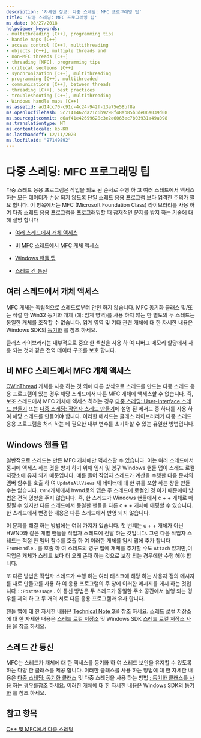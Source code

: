 ```yaml
---
description: '자세한 정보: 다중 스레딩: MFC 프로그래밍 팁'
title: '다중 스레딩: MFC 프로그래밍 팁'
ms.date: 08/27/2018
helpviewer_keywords:
- multithreading [C++], programming tips
- handle maps [C++]
- access control [C++], multithreading
- objects [C++], multiple threads and
- non-MFC threads [C++]
- threading [MFC], programming tips
- critical sections [C++]
- synchronization [C++], multithreading
- programming [C++], multithreaded
- communications [C++], between threads
- threading [C++], best practices
- troubleshooting [C++], multithreading
- Windows handle maps [C++]
ms.assetid: ad14cc70-c91c-4c24-942f-13a75e58bf8a
ms.openlocfilehash: 5c7141462da21c6b9298f48ab85b3de06a039d08
ms.sourcegitcommit: d6af41e42699628c3e2e6063ec7b03931a49a098
ms.translationtype: MT
ms.contentlocale: ko-KR
ms.lasthandoff: 12/11/2020
ms.locfileid: "97149892"
---
```

# <a name="multithreading-mfc-programming-tips"></a>다중 스레딩: MFC 프로그래밍 팁

다중 스레드 응용 프로그램은 작업을 의도 된 순서로 수행 하 고 여러 스레드에서 액세스 하는 모든 데이터가 손상 되지 않도록 단일 스레드 응용 프로그램 보다 엄격한 주의가 필요 합니다. 이 항목에서는 MFC (Microsoft Foundation Class) 라이브러리를 사용 하 여 다중 스레드 응용 프로그램을 프로그래밍할 때 잠재적인 문제를 방지 하는 기술에 대해 설명 합니다

- [여러 스레드에서 개체 액세스](#_core_accessing_objects_from_multiple_threads)

- [비 MFC 스레드에서 MFC 개체 액세스](#_core_accessing_mfc_objects_from_non.2d.mfc_threads)

- [Windows 핸들 맵](#_core_windows_handle_maps)

- [스레드 간 통신](#_core_communicating_between_threads)

## <a name="accessing-objects-from-multiple-threads"></a><a name="_core_accessing_objects_from_multiple_threads"></a> 여러 스레드에서 개체 액세스

MFC 개체는 독립적으로 스레드로부터 안전 하지 않습니다. MFC 동기화 클래스 및/또는 적절 한 Win32 동기화 개체 (예: 임계 영역)를 사용 하지 않는 한 별도의 두 스레드는 동일한 개체를 조작할 수 없습니다. 임계 영역 및 기타 관련 개체에 대 한 자세한 내용은 Windows SDK의 [동기화](/windows/win32/Sync/synchronization) 를 참조 하세요.

클래스 라이브러리는 내부적으로 중요 한 섹션을 사용 하 여 디버그 메모리 할당에서 사용 되는 것과 같은 전역 데이터 구조를 보호 합니다.

## <a name="accessing-mfc-objects-from-non-mfc-threads"></a><a name="_core_accessing_mfc_objects_from_non.2d.mfc_threads"></a> 비 MFC 스레드에서 MFC 개체 액세스

[CWinThread](../mfc/reference/cwinthread-class.md) 개체를 사용 하는 것 외에 다른 방식으로 스레드를 만드는 다중 스레드 응용 프로그램이 있는 경우 해당 스레드에서 다른 MFC 개체에 액세스할 수 없습니다. 즉, 보조 스레드에서 MFC 개체에 액세스 하려는 경우 [다중 스레딩: User-Interface 스레드 만들기](multithreading-creating-user-interface-threads.md) 또는 [다중 스레딩: 작업자 스레드 만들기](multithreading-creating-worker-threads.md)에 설명 된 메서드 중 하나를 사용 하 여 해당 스레드를 만들어야 합니다. 이러한 메서드는 클래스 라이브러리가 다중 스레드 응용 프로그램을 처리 하는 데 필요한 내부 변수를 초기화할 수 있는 유일한 방법입니다.

## <a name="windows-handle-maps"></a><a name="_core_windows_handle_maps"></a> Windows 핸들 맵

일반적으로 스레드는 만든 MFC 개체에만 액세스할 수 있습니다. 이는 여러 스레드에서 동시에 액세스 하는 것을 방지 하기 위해 임시 및 영구 Windows 핸들 맵이 스레드 로컬 저장소에 유지 되기 때문입니다. 예를 들어 작업자 스레드가 계산을 수행한 다음 문서의 멤버 함수를 호출 하 여 `UpdateAllViews` 새 데이터에 대 한 뷰를 포함 하는 창을 만들 수는 없습니다. `CWnd`개체에서 hwnd로의 맵은 주 스레드에 로컬인 것 이기 때문에이 방법은 전혀 영향을 주지 않습니다. 즉, 한 스레드가 Windows 핸들에서 c + + 개체로 매핑될 수 있지만 다른 스레드에서 동일한 핸들을 다른 c + + 개체에 매핑할 수 있습니다. 한 스레드에서 변경한 내용은 다른 스레드에서 반영 되지 않습니다.

이 문제를 해결 하는 방법에는 여러 가지가 있습니다. 첫 번째는 c + + 개체가 아닌 HWND와 같은 개별 핸들을 작업자 스레드에 전달 하는 것입니다. 그런 다음 작업자 스레드는 적절 한 멤버 함수를 호출 하 여 이러한 개체를 임시 맵에 추가 합니다 `FromHandle` . 를 호출 하 여 스레드의 영구 맵에 개체를 추가할 수도 `Attach` 있지만,이 작업은 개체가 스레드 보다 더 오래 존재 하는 것으로 보장 되는 경우에만 수행 해야 합니다.

또 다른 방법은 작업자 스레드가 수행 하는 여러 태스크에 해당 하는 사용자 정의 메시지를 새로 만들고를 사용 하 여 응용 프로그램의 주 창에 이러한 메시지를 게시 하는 것입니다 `::PostMessage` . 이 통신 방법은 두 스레드가 동일한 주소 공간에서 실행 되는 경우를 제외 하 고 두 개의 서로 다른 응용 프로그램과 유사 합니다.

핸들 맵에 대 한 자세한 내용은 [Technical Note 3](../mfc/tn003-mapping-of-windows-handles-to-objects.md)을 참조 하세요. 스레드 로컬 저장소에 대 한 자세한 내용은 [스레드 로컬 저장소](/windows/win32/ProcThread/thread-local-storage) 및 Windows SDK [스레드 로컬 저장소 사용](/windows/win32/ProcThread/using-thread-local-storage) 을 참조 하세요.

## <a name="communicating-between-threads"></a><a name="_core_communicating_between_threads"></a> 스레드 간 통신

MFC는 스레드가 개체에 대 한 액세스를 동기화 하 여 스레드 보안을 유지할 수 있도록 하는 다양 한 클래스를 제공 합니다. 이러한 클래스를 사용 하는 방법에 대 한 자세한 내용은 [다중 스레딩: 동기화 클래스](multithreading-how-to-use-the-synchronization-classes.md) 및 다중 스레딩을 사용 하는 방법 [: 동기화 클래스를 사용 하는 경우를](multithreading-when-to-use-the-synchronization-classes.md)참조 하세요. 이러한 개체에 대 한 자세한 내용은 Windows SDK의 [동기화](/windows/win32/Sync/synchronization) 를 참조 하세요.

## <a name="see-also"></a>참고 항목

[C++ 및 MFC에서 다중 스레딩](multithreading-with-cpp-and-mfc.md)
